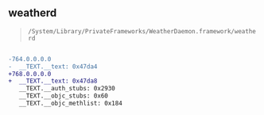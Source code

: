 ## weatherd

> `/System/Library/PrivateFrameworks/WeatherDaemon.framework/weatherd`

```diff

-764.0.0.0.0
-  __TEXT.__text: 0x47da4
+768.0.0.0.0
+  __TEXT.__text: 0x47da8
   __TEXT.__auth_stubs: 0x2930
   __TEXT.__objc_stubs: 0x60
   __TEXT.__objc_methlist: 0x184

```
